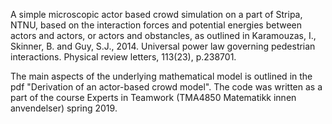 A simple microscopic actor based crowd simulation on a part of Stripa, NTNU, based on the interaction forces and potential energies between actors and actors, or actors and obstancles, as outlined in Karamouzas, I., Skinner, B. and Guy, S.J., 2014. Universal power law governing pedestrian interactions. Physical review letters, 113(23), p.238701.

The main aspects of the underlying mathematical model is outlined in the pdf "Derivation of an actor-based crowd model". The code was written as a part of the course Experts in Teamwork (TMA4850 Matematikk innen anvendelser) spring 2019.
